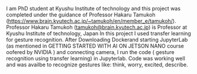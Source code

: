 I am PhD student at Kyushu Institute of technology and this project was completed under the guidance of Professor Hakaru Tamukoh  (https://www.brain.kyutech.ac.jp/~tamukoh/en/member_e/tamukoh/). Professor Hakaru Tamukoh (tamukoh@brain.kyutech.ac.jp) is Professor at Kyushu Institute of technology, Japan
In this project I used transfer learning for gesture recognition. After Downloading Dockerand starting JupyterLab (as mentioned in GETTING STARTED WITH AI ON JETSON NANO course oofered by NVIDIA ) and connecting camera, I run the code ( gesture recognition using transfer learning) in Jupyterlab. Code was working well and was availbe to recognize
gestures like: think, worry, excited, describe.
